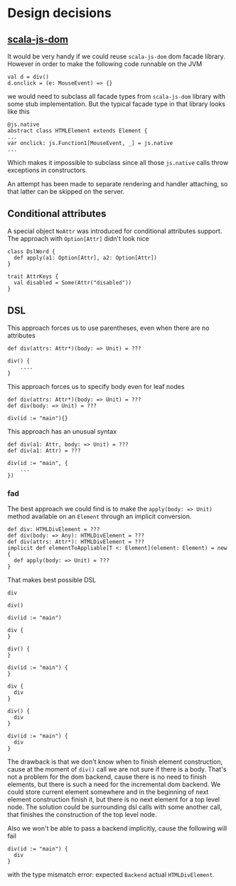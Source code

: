 # Design decisions
## [scala-js-dom](https://scala-js.github.io/scala-js-dom/)
It would be very handy if we could reuse `scala-js-dom` dom facade library.
However in order to make the following code runnable on the JVM

```
val d = div()
d.onclick = (e: MouseEvent) => {}
```

we would need to subclass all facade types from `scala-js-dom` library
with some stub implementation.
But the typical facade type in that library looks like this

```
@js.native
abstract class HTMLElement extends Element {
...
var onclick: js.Function1[MouseEvent, _] = js.native
...
```
Which makes it impossible to subclass since all those `js.native` calls
throw exceptions in constructors.

An attempt has been made to separate rendering and handler attaching,
so that latter can be skipped on the server.

## Conditional attributes
A special object `NoAttr` was introduced for conditional attributes support.
The approach with `Option[Attr]` didn't look nice
```
class DslWord {
  def apply(a1: Option[Attr], a2: Option[Attr])
}

trait AttrKeys {
  val disabled = Some(Attr("disabled"))
}
```

## DSL
This approach forces us to use parentheses, even when there are no attributes
```
def div(attrs: Attr*)(body: => Unit) = ???

div() {
    ....
}
```
This approach forces us to specify body even for leaf nodes
```
def div(attrs: Attr*)(body: => Unit) = ???
def div(body: => Unit) = ???

div(id := "main"){}
```
This approach has an unusual syntax
```
def div(a1: Attr, body: => Unit) = ???
def div(a1: Attr) = ???

div(id := "main", {
    ...
})
```

### fad

The best approach we could find is to make the `apply(body: => Unit)` method
available on an `Element` through an implicit conversion.

```
def div: HTMLDivElement = ???
def div(body: => Any): HTMLDivElement = ???
def div(attrs: Attr*): HTMLDivElement = ???
implicit def elementToAppliable[T <: Element](element: Element) = new {
  def apply(body: => Unit) = ???
}
```

That makes best possible DSL

```
div

div()

div(id := "main")

div {
}

div() {
}

div(id := "main") {
}

div {
  div
}

div() {
  div
}

div(id := "main") {
  div
}
```

The drawback is that we don't know when to finish element construction,
cause at the moment of `div()` call we are not sure if there is a body.
That's not a problem for the dom backend, cause there is no need to finish elements,
but there is such a need for the incremental dom backend.
We could store current element somewhere and in the beginning
of next element construction finish it, but there is no next element for a top level node.
The solution could be surrounding dsl calls with some another call,
that finishes the construction of the top level node.

Also we won't be able to pass a backend implicitly, cause the following will fail

```
div(id := "main") {
  div
}
```

with the type mismatch error: expected `Backend` actual `HTMLDivElement`.
